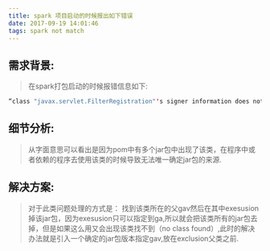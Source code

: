 ```yaml
---
title: spark 项目启动的时候报出如下错误
date: 2017-09-19 14:01:46
tags: spark not match
---
```

## 需求背景:
>在spark打包启动的时候报错信息如下:

``` java
“class "javax.servlet.FilterRegistration"'s signer information does not match signer information of other classes in the same package”
```
## 细节分析:

>从字面意思可以看出是因为pom中有多个jar包中出现了该类，在程序中或者依赖的程序去使用该类的时候导致无法唯一确定jar包的来源.

## 解决方案:

>对于此类问题处理的方式是：
找到该类所在的父gav然后在其中exesusion掉该jar包，因为exesusion只可以指定到ga,所以就会把该类所有的jar包去掉，但是如果这么用又会出现该类找不到（no class found）,此时的解决办法就是引入一个确定的jar包版本指定gav,放在exclusion父类之前.
